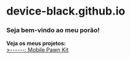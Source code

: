 # device-black.github.io
### Seja bem-vindo ao meu porão!

<b>Veja os meus projetos:</b><br />
<a href="https://github.com/Device-Black/Mobile-Pawn-Kit" target="blank">>------: Mobile Pawn Kit</a>
